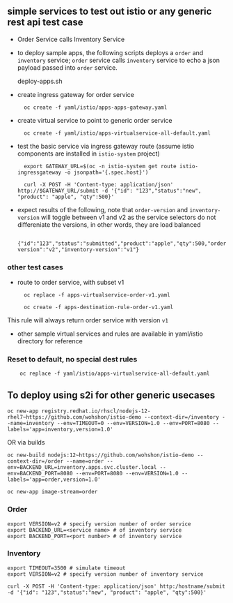 

## simple services to test out istio or any generic rest api test case

- Order Service calls Inventory Service

- to deploy sample apps, the following scripts deploys a `order` and `inventory` service; `order` service calls `inventory` service to echo a json payload passed into `order` service.

    deploy-apps.sh

- create ingress gateway for order service

        oc create -f yaml/istio/apps-apps-gateway.yaml 

- create virtual service to point to generic order service

        oc create -f yaml/istio/apps-virtualservice-all-default.yaml 

- test the basic service via ingress gateway route (assume istio components are installed in `istio-system` project)

        export GATEWAY_URL=$(oc -n istio-system get route istio-ingressgateway -o jsonpath='{.spec.host}')

        curl -X POST -H 'Content-type: application/json' http://$GATEWAY_URL/submit -d '{"id": "123","status":"new", "product": "apple", "qty":500}'

- expect results of the following, note that `order-version` and `inventory-version` will toggle between v1 and v2 as the service selectors do not differeniate the versions, in other words, they are load balanced 

        {"id":"123","status":"submitted","product":"apple","qty":500,"order-version":"v2","inventory-version":"v1"}



### other test cases

- route to order service, with subset v1

        oc replace -f apps-virtualservice-order-v1.yaml

        oc create -f apps-destination-rule-order-v1.yaml

This rule will always return order service with version `v1`

- other sample virtual services and rules are available in yaml/istio directory for reference


### Reset to default, no special dest rules

		oc replace -f yaml/istio/apps-virtualservice-all-default.yaml 


## To deploy using s2i for other generic usecases

```
oc new-app registry.redhat.io/rhscl/nodejs-12-rhel7~https://github.com/wohshon/istio-demo --context-dir=/inventory --name=inventory --env=TIMEOUT=0 --env=VERSION=1.0 --env=PORT=8080 --labels='app=inventory,version=1.0'
```

OR via builds

```
oc new-build nodejs:12~https://github.com/wohshon/istio-demo --context-dir=/order --name=order --env=BACKEND_URL=inventory.apps.svc.cluster.local --env=BACKEND_PORT=8080 --env=PORT=8080 --env=VERSION=1.0 --labels='app=order,version=1.0'

oc new-app image-stream=order
```

### Order 
```
export VERSION=v2 # specify version number of order service
export BACKEND_URL=<service name> # of inventory service
export BACKEND_PORT=<port number> # of inventory service
```

### Inventory
```
export TIMEOUT=3500 # simulate timeout
export VERSION=v2 # specify version number of inventory service
```
`curl -X POST -H 'Content-type: application/json' http:/hostname/submit -d '{"id": "123","status":"new", "product": "apple", "qty":500}'`

